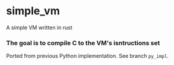 # simple_vm
A simple VM written in rust

### The goal is to compile C to the VM's isntructions set 

Ported from previous Python implementation. See branch `py_impl`.
